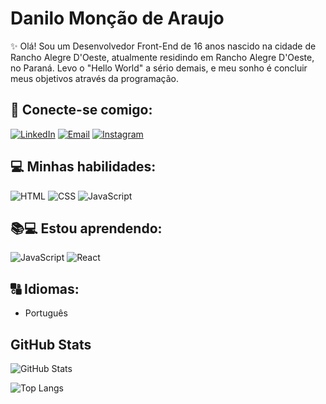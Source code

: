 # Danilo Monção de Araujo

✨ Olá! 
Sou um Desenvolvedor Front-End de 16 anos nascido na cidade de Rancho Alegre D'Oeste, atualmente residindo em Rancho Alegre D'Oeste, no Paraná. Levo o "Hello World" a sério demais, e meu sonho é concluir meus objetivos através da programação.

## 📲 Conecte-se comigo:

[![LinkedIn](https://img.shields.io/badge/linkedin-fff?style=for-the-badge&logo=linkedin&logoColor=ec63a1&color=%23f7f7f7)](https://www.linkedin.com/in/DaniloMoncaodeAraujo/)
[![Email](https://img.shields.io/badge/email-fff?style=for-the-badge&logo=microsoft-outlook&logoColor=ec63a1&color=%23f7f7f7)](mailto:danilomoncaoaraujo@gmail.com)
[![Instagram](https://img.shields.io/badge/instagram-fff?style=for-the-badge&logo=instagram&logoColor=ec63a1&color=%23f7f7f7)](https://www.instagram.com/moncaodearaujo/)


## 💻 Minhas habilidades:

![HTML](https://img.shields.io/badge/html-fff?style=for-the-badge&logo=html5&logoColor=ec63a1&color=%23f7f7f7)
![CSS](https://img.shields.io/badge/css-fff?style=for-the-badge&logo=css3&logoColor=ec63a1&color=%23f7f7f7)
![JavaScript](https://img.shields.io/badge/javascript-fff?style=for-the-badge&logo=javascript&logoColor=ec63a1&color=%23f7f7f7)

## 📚💻 Estou aprendendo:

![JavaScript](https://img.shields.io/badge/javascript-fff?style=for-the-badge&logo=javascript&logoColor=ec63a1&color=%23f7f7f7)
![React](https://img.shields.io/badge/react-fff?style=for-the-badge&logo=react&logoColor=ec63a1&color=%23f7f7f7)



## 🔠 Idiomas:
* Português

## GitHub Stats
![GitHub Stats](https://github-readme-stats.vercel.app/api?username=DaniloMoncaodeAraujo&theme=buefy&bg_color=f7f7f7&border_color=grey&show_icons=true&icon_color=ec63a1&title_color=ec63a1&text_color=grey&hide_title=true&hide=stars)

![Top Langs](https://github-readme-stats-git-masterrstaa-rickstaa.vercel.app/api/top-langs/?username=DaniloMoncaodeAraujo&bg_color=f7f7f7&border_color=grey&title_color=ec63a1&text_color=grey&hide_title=true)




